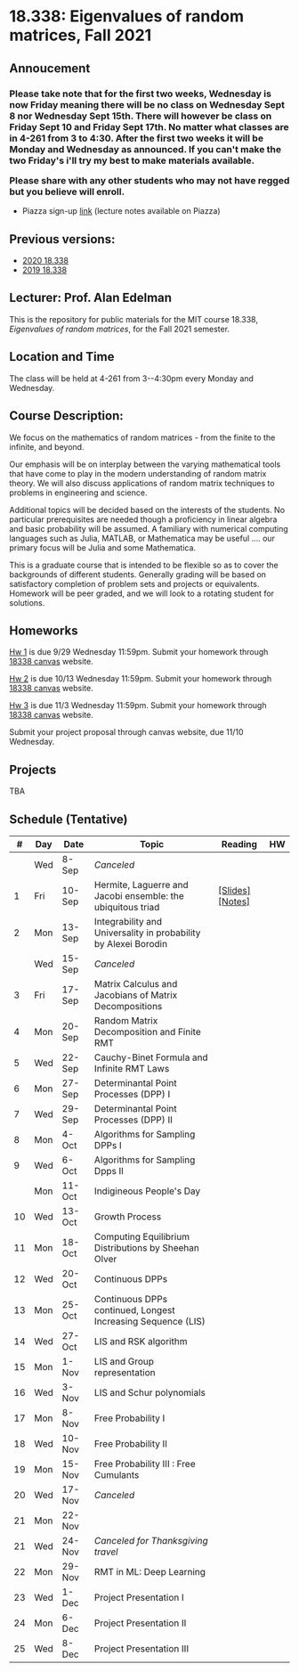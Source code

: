 # 18.338: Eigenvalues of random matrices, Fall 2021

## Annoucement
<h3>Please take note that for the first two weeks, Wednesday is now Friday meaning there will be no class on Wednesday Sept 8 nor Wednesday Sept 15th.  There will however be class on Friday Sept 10 and Friday Sept 17th. No matter what classes are in 4-261 from 3 to 4:30.
After the first two weeks it will be Monday and Wednesday as announced.  If you can't make the two Friday's i'll try my best to make materials available. 

Please share with any other students who may not have regged but you believe will enroll.
</h3>

* Piazza sign-up [link](https://piazza.com/mit/fall2021/18338) (lecture notes available on Piazza)
  

   

## Previous versions:
* [2020 18.338](https://github.com/mitmath/18338/tree/2020)
* [2019 18.338](https://github.com/mitmath/18338/tree/2019)


## Lecturer: Prof. Alan Edelman

This is the repository for public materials for the MIT course 18.338, *Eigenvalues of random matrices*, for the Fall 2021 semester.

## Location and Time
The class will be held at 4-261 from 3--4:30pm every Monday and Wednesday. 

## Course Description:

We focus on the mathematics of random matrices - from the finite to the infinite, and beyond.

Our emphasis will be on interplay between the varying mathematical tools that have come to play in the modern understanding of random matrix theory. We will also discuss applications of random matrix techniques to problems in engineering and science.

Additional topics will be decided based on the interests of the students. No particular prerequisites are needed though a proficiency in linear algebra and basic probability will be assumed. A familiary with numerical computing languages such as Julia, MATLAB, or Mathematica may be useful .... our primary focus will be Julia and some Mathematica.

This is a graduate course that is intended to be flexible so as to cover the backgrounds of different students. Generally grading will be based on satisfactory completion of problem sets and projects or equivalents.  Homework will be peer graded, and we will look to a rotating student for solutions.

## Homeworks
[Hw 1](https://github.com/mitmath/18338/blob/master/ps1.pdf) is due 9/29 Wednesday 11:59pm. Submit your homework through [18338 canvas](https://canvas.mit.edu/courses/10369) website.

[Hw 2](https://github.com/mitmath/18338/blob/master/ps2.pdf) is due 10/13 Wednesday 11:59pm. Submit your homework through [18338 canvas](https://canvas.mit.edu/courses/10369) website.

[Hw 3](https://github.com/mitmath/18338/blob/master/ps3.pdf) is due 11/3 Wednesday 11:59pm. Submit your homework through [18338 canvas](https://canvas.mit.edu/courses/10369) website.

Submit your project proposal through canvas website, due 11/10 Wednesday.

## Projects
TBA

## Schedule (Tentative)

|#|Day| Date |  Topic | Reading| HW |
|-|-|------|------|-----|--|
|    | Wed | 8-Sep |  *Canceled*          |  |  |
| 1  | Fri | 10-Sep  | Hermite, Laguerre and Jacobi ensemble: the ubiquitous triad                              |  [[Slides]](http://math.mit.edu/~edelman/talks/2014/mit_02_24_2014.pptx)[[Notes]](http://web.mit.edu/18.338/www/2018s/handouts/lec1.pdf)       |    |
| 2 | Mon | 13-Sep  |  Integrability and Universality in probability by Alexei Borodin | | 
|   | Wed | 15-Sep | *Canceled*          |  |  |
| 3 | Fri | 17-Sep | Matrix Calculus and Jacobians of Matrix Decompositions          |  |  |
| 4 | Mon | 20-Sep | Random Matrix Decomposition and Finite RMT | |
| 5 | Wed | 22-Sep | Cauchy-Binet Formula and Infinite RMT Laws                   |  |  |
| 6 | Mon | 27-Sep | Determinantal Point Processes (DPP) I                         |  |  |
| 7  | Wed | 29-Sep | Determinantal Point Processes (DPP) II                                                           |  |  |
| 8  | Mon | 4-Oct  | Algorithms for Sampling DPPs I                  |  |  |
| 9 | Wed | 6-Oct  |  Algorithms for Sampling Dpps II                    |  |  |
|    | Mon | 11-Oct | Indigineous People's Day                                                                             |  |  |
| 10 | Wed | 13-Oct | Growth Process          |  |  |
| 11 | Mon | 18-Oct | Computing Equilibrium Distributions by Sheehan Olver                        |  |  |
| 12 | Wed | 20-Oct | Continuous DPPs   |  |  |
| 13 | Mon | 25-Oct | Continuous DPPs continued, Longest Increasing Sequence (LIS)                               |  |  |
| 14 | Wed | 27-Oct | LIS and RSK algorithm                             |  |  |
| 15 | Mon | 1-Nov | LIS and Group representation                              |  |  |
| 16 | Wed | 3-Nov  | LIS and Schur polynomials           |  |  |
| 17 | Mon | 8-Nov  | Free Probability I         |  |  |
| 18 | Wed | 10-Nov | Free Probability II                                                                 |  |  |
| 19 | Mon | 15-Nov | Free Probability III : Free Cumulants                            |  |  |
| 20 | Wed | 17-Nov | *Canceled*                               |  |  |
| 21  | Mon | 22-Nov|                                                                       |  |  |
| 21 | Wed | 24-Nov | *Canceled for Thanksgiving travel*                                                                    |  |  |
| 22 | Mon | 29-Nov | RMT in ML: Deep Learning                                                                    |  |  |
| 23 | Wed | 1-Dec | Project Presentation I                                                                 |  |  |
| 24 | Mon | 6-Dec  | Project Presentation II                                                           |  |  |
| 25 | Wed | 8-Dec  | Project Presentation III                                                          |  |  |

